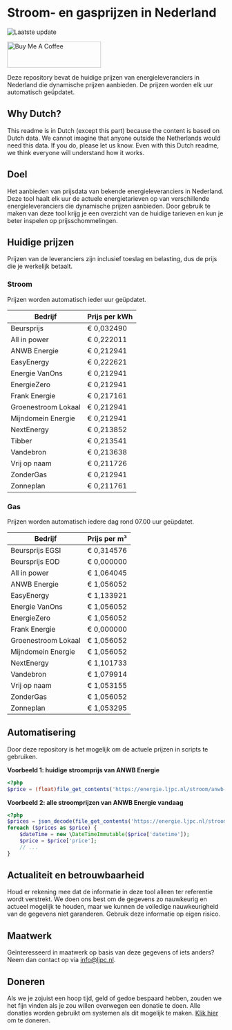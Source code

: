 # Stroom- en gasprijzen in Nederland

![Laatste update](https://img.shields.io/badge/laatste%20update-2023--12--30%2000%3A00%20CET-brightgreen)

<a href="https://www.buymeacoffee.com/Lars-" target="_blank"><img src="https://cdn.buymeacoffee.com/buttons/v2/default-orange.png" alt="Buy Me A Coffee" height="60" style="height: 60px !important;width: 217px !important;" ></a>

Deze repository bevat de huidige prijzen van energieleveranciers in Nederland die dynamische prijzen aanbieden. De prijzen worden elk uur automatisch geüpdatet.

## Why Dutch?

This readme is in Dutch (except this part) because the content is based on Dutch data. We cannot imagine that anyone outside the Netherlands would need this data. If you do, please let us know. Even with this Dutch readme, we think
everyone will understand how it works.

## Doel

Het aanbieden van prijsdata van bekende energieleveranciers in Nederland. Deze tool haalt elk uur de actuele energietarieven op van verschillende energieleveranciers die dynamische prijzen aanbieden. Door gebruik te maken van deze tool
krijg je een overzicht van de huidige tarieven en kun je beter inspelen op prijsschommelingen.

## Huidige prijzen

Prijzen van de leveranciers zijn inclusief toeslag en belasting, dus de prijs die je werkelijk betaalt.

### Stroom

Prijzen worden automatisch ieder uur geüpdatet.

 Bedrijf | Prijs per kWh 
---------|---------------
Beursprijs | € 0,032490
All in power | € 0,222011
ANWB Energie | € 0,212941
EasyEnergy | € 0,222621
Energie VanOns | € 0,212941
EnergieZero | € 0,212941
Frank Energie | € 0,217161
Groenestroom Lokaal | € 0,212941
Mijndomein Energie | € 0,212941
NextEnergy | € 0,213852
Tibber | € 0,213541
Vandebron | € 0,213638
Vrij op naam | € 0,211726
ZonderGas | € 0,212941
Zonneplan | € 0,211761


### Gas

Prijzen worden automatisch iedere dag rond 07.00 uur geüpdatet.

 Bedrijf | Prijs per m³ 
---------|--------------
Beursprijs EGSI | € 0,314576
Beursprijs EOD | € 0,000000
All in power | € 1,064045
ANWB Energie | € 1,056052
EasyEnergy | € 1,133921
Energie VanOns | € 1,056052
EnergieZero | € 1,056052
Frank Energie | € 0,000000
Groenestroom Lokaal | € 1,056052
Mijndomein Energie | € 1,056052
NextEnergy | € 1,101733
Vandebron | € 1,079914
Vrij op naam | € 1,053155
ZonderGas | € 1,056052
Zonneplan | € 1,053295


## Automatisering

Door deze repository is het mogelijk om de actuele prijzen in scripts te gebruiken.

**Voorbeeld 1: huidige stroomprijs van ANWB Energie**

```php
<?php
$price = (float)file_get_contents('https://energie.ljpc.nl/stroom/anwb-energie-nu.txt');

```

**Voorbeeld 2: alle stroomprijzen van ANWB Energie vandaag**

```php
<?php
$prices = json_decode(file_get_contents('https://energie.ljpc.nl/stroom/all-in-power-vandaag.json'),true);
foreach ($prices as $price) {
    $dateTime = new \DateTimeImmutable($price['datetime']);
    $price = $price['price'];
    // ...
}
```

## Actualiteit en betrouwbaarheid

Houd er rekening mee dat de informatie in deze tool alleen ter referentie wordt verstrekt. We doen ons best om de gegevens zo nauwkeurig en actueel mogelijk te houden, maar we kunnen de volledige nauwkeurigheid van de gegevens niet
garanderen. Gebruik deze informatie op eigen risico.

## Maatwerk

Geïnteresseerd in maatwerk op basis van deze gegevens of iets anders? Neem dan contact op
via [info@ljpc.nl](mailto:info@ljpc.nl?subject=Energie%20prijzen).

## Doneren

Als we je zojuist een hoop tijd, geld of gedoe bespaard hebben, zouden we het fijn vinden als je zou willen overwegen een
donatie te doen. Alle donaties worden gebruikt om systemen als dit mogelijk te
maken. [Klik hier](https://www.buymeacoffee.com/Lars-) om te doneren.

